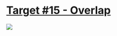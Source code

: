 # [Target #15 - Overlap](https://cssbattle.dev/play/15)

![](https://cssbattle.dev/targets/15.png)


